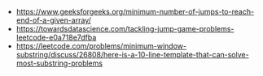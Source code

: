 * https://www.geeksforgeeks.org/minimum-number-of-jumps-to-reach-end-of-a-given-array/
* https://towardsdatascience.com/tackling-jump-game-problems-leetcode-e0a718e7dfba
* https://leetcode.com/problems/minimum-window-substring/discuss/26808/here-is-a-10-line-template-that-can-solve-most-substring-problems
